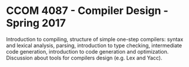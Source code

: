 # CCOM 4087 - Compiler Design - Spring 2017

Introduction to compiling, structure of simple one-step compilers: syntax and lexical analysis, parsing, introduction to type checking, intermediate code generation, introduction to code generation and optimization. Discussion about tools for compilers design (e.g. Lex and Yacc).

